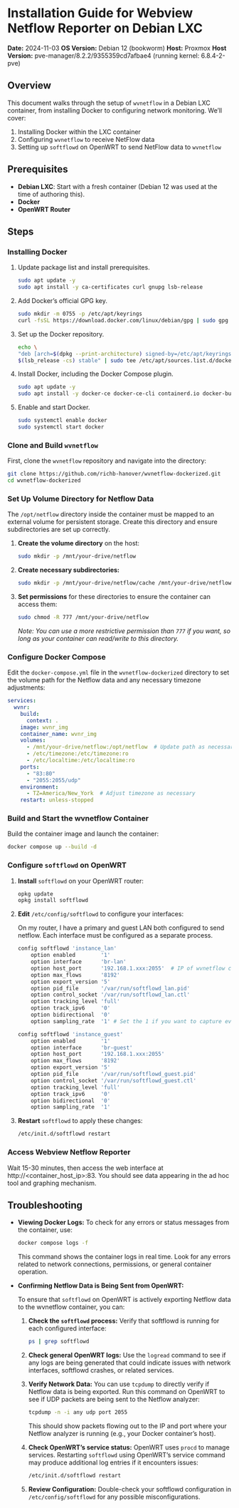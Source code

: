 # Installation Guide for Webview Netflow Reporter on Debian LXC

**Date:** 2024-11-03
**OS Version:** Debian 12 (bookworm)
**Host:** Proxmox
**Host Version:** pve-manager/8.2.2/9355359cd7afbae4 (running kernel: 6.8.4-2-pve)

## Overview

This document walks through the setup of `wvnetflow` in a Debian LXC container, from installing Docker to configuring network monitoring. We’ll cover:

1. Installing Docker within the LXC container
2. Configuring `wvnetflow` to receive NetFlow data
3. Setting up `softflowd` on OpenWRT to send NetFlow data to `wvnetflow`

## Prerequisites

- **Debian LXC**: Start with a fresh container (Debian 12 was used at the time of authoring this).
- **Docker**
- **OpenWRT Router**

## Steps

### Installing Docker

1. Update package list and install prerequisites.

    ```sh
    sudo apt update -y
    sudo apt install -y ca-certificates curl gnupg lsb-release
    ```

2. Add Docker’s official GPG key.

    ```sh
    sudo mkdir -m 0755 -p /etc/apt/keyrings
    curl -fsSL https://download.docker.com/linux/debian/gpg | sudo gpg --dearmor -o /etc/apt/keyrings/docker.gpg
    ```

3. Set up the Docker repository.

    ```sh
    echo \
    "deb [arch=$(dpkg --print-architecture) signed-by=/etc/apt/keyrings/docker.gpg] https://download.docker.com/linux/debian \
    $(lsb_release -cs) stable" | sudo tee /etc/apt/sources.list.d/docker.list > /dev/null
    ```

4. Install Docker, including the Docker Compose plugin.

    ```sh
    sudo apt update -y
    sudo apt install -y docker-ce docker-ce-cli containerd.io docker-buildx-plugin docker-compose-plugin
    ```

5. Enable and start Docker.

    ```sh
    sudo systemctl enable docker
    sudo systemctl start docker
    ```

### Clone and Build `wvnetflow`

First, clone the `wvnetflow` repository and navigate into the directory:

```sh
git clone https://github.com/richb-hanover/wvnetflow-dockerized.git
cd wvnetflow-dockerized
```

### Set Up Volume Directory for Netflow Data

The `/opt/netflow` directory inside the container must be mapped to an external volume for persistent storage. Create this directory and ensure subdirectories are set up correctly.

1. **Create the volume directory** on the host:

    ```sh
    sudo mkdir -p /mnt/your-drive/netflow
    ```

2. **Create necessary subdirectories:**

    ```sh
    sudo mkdir -p /mnt/your-drive/netflow/cache /mnt/your-drive/netflow/capture /mnt/your-drive/netflow/data /mnt/your-drive/netflow/tmp
    ```

3. **Set permissions** for these directories to ensure the container can access them:

    ```sh
    sudo chmod -R 777 /mnt/your-drive/netflow
    ```

    _Note: You can use a more restrictive permission than `777` if you want, so long as your container can read/write to this directory._

### Configure Docker Compose

Edit the `docker-compose.yml` file in the `wvnetflow-dockerized` directory to set the volume path for the Netflow data and any necessary timezone adjustments:

```yaml
services:
  wvnr:
    build:
      context: .
    image: wvnr_img
    container_name: wvnr_img
    volumes:
      - /mnt/your-drive/netflow:/opt/netflow  # Update path as necessary
      - /etc/timezone:/etc/timezone:ro
      - /etc/localtime:/etc/localtime:ro
    ports:
      - "83:80"
      - "2055:2055/udp"
    environment:
      - TZ=America/New_York  # Adjust timezone as necessary
    restart: unless-stopped
```

### Build and Start the wvnetflow Container

Build the container image and launch the container:

```sh
docker compose up --build -d
```

### Configure `softflowd` on OpenWRT

1. **Install** `softflowd` on your OpenWRT router:

    ```sh
    opkg update
    opkg install softflowd
    ```

2. **Edit** `/etc/config/softflowd` to configure your interfaces:

    On my router, I have a primary and guest LAN both configured to send netflow. Each interface must be configured as a separate process.

    ```sh
    config softflowd 'instance_lan'
        option enabled        '1'
        option interface      'br-lan'
        option host_port      '192.168.1.xxx:2055'  # IP of wvnetflow container host
        option max_flows      '8192'
        option export_version '5'
        option pid_file       '/var/run/softflowd_lan.pid'
        option control_socket '/var/run/softflowd_lan.ctl'
        option tracking_level 'full'
        option track_ipv6     '0'
        option bidirectional  '0'
        option sampling_rate  '1' # Set the 1 if you want to capture every packet

    config softflowd 'instance_guest'
        option enabled        '1'
        option interface      'br-guest'
        option host_port      '192.168.1.xxx:2055'
        option max_flows      '8192'
        option export_version '5'
        option pid_file       '/var/run/softflowd_guest.pid'
        option control_socket '/var/run/softflowd_guest.ctl'
        option tracking_level 'full'
        option track_ipv6     '0'
        option bidirectional  '0'
        option sampling_rate  '1'
    ```

3. **Restart** `softflowd` to apply these changes:

    ```sh
    /etc/init.d/softflowd restart
    ```

### Access Webview Netflow Reporter

Wait 15-30 minutes, then access the web interface at http://<container_host_ip>:83. You should see data appearing in the ad hoc tool and graphing mechanism.

## Troubleshooting

* **Viewing Docker Logs:** To check for any errors or status messages from the container, use:

    ```sh
    docker compose logs -f
    ```

    This command shows the container logs in real time. Look for any errors related to network connections, permissions, or general container operation.

* **Confirming Netflow Data is Being Sent from OpenWRT:**

    To ensure that `softflowd` on OpenWRT is actively exporting Netflow data to the wvnetflow container, you can:

    1. **Check the `softflowd` process:** Verify that softflowd is running for each configured interface:

        ```sh
        ps | grep softflowd
        ```

    2. **Check general OpenWRT logs:** Use the `logread` command to see if any logs are being generated that could indicate issues with network interfaces, softflowd crashes, or related services.

    3. **Verify Network Data:** You can use `tcpdump` to directly verify if Netflow data is being exported. Run this command on OpenWRT to see if UDP packets are being sent to the Netflow analyzer:

        ```sh
        tcpdump -n -i any udp port 2055
        ```

        This should show packets flowing out to the IP and port where your Netflow analyzer is running (e.g., your Docker container’s host).

    4. **Check OpenWRT’s service status:** OpenWRT uses `procd` to manage services. Restarting `softflowd` using OpenWRT’s service command may produce additional log entries if it encounters issues:

        ```sh
        /etc/init.d/softflowd restart
        ```

    5. **Review Configuration:** Double-check your softflowd configuration in `/etc/config/softflowd` for any possible misconfigurations.
